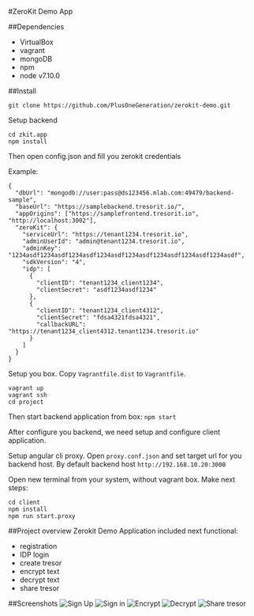 #ZeroKit Demo App

##Dependencies
- VirtualBox
- vagrant
- mongoDB
- npm
- node v7.10.0

##Install

```git clone https://github.com/PlusOneGeneration/zerokit-demo.git```

Setup backend
```
cd zkit.app
npm install
```

Then open config.json and fill you zerokit credentials

Example:
```
{
  "dbUrl": "mongodb://user:pass@ds123456.mlab.com:49479/backend-sample",
  "baseUrl": "https://samplebackend.tresorit.io/",
  "appOrigins": ["https://samplefrontend.tresorit.io", "http://localhost:3002"],
  "zeroKit": {
    "serviceUrl": "https://tenant1234.tresorit.io",
    "adminUserId": "admin@tenant1234.tresorit.io",
    "adminKey": "1234asdf1234asdf1234asdf1234asdf1234asdf1234asdf1234asdf1234asdf",
    "sdkVersion": "4",
    "idp": [
      {
        "clientID": "tenant1234_client1234",
        "clientSecret": "asdf1234asdf1234"
      },
      {
        "clientID": "tenant1234_client4312",
        "clientSecret": "fdsa4321fdsa4321",
        "callbackURL": "https://tenant1234_client4312.tenant1234.tresorit.io"
      }
    ]
  }
}
```

Setup you box. Copy ```Vagrantfile.dist``` to ```Vagrantfile```.
```
vagrant up
vagrant ssh
cd project
```

Then start backend application from box:
```npm start```

After configure you backend, we need setup and configure client application.
 
Setup angular cli proxy. Open ```proxy.conf.json``` and set target url for you backend host. By default backend host ```http://192.168.10.20:3000```
 
Open new terminal from your system, without vagrant box. Make next steps:
```
cd client
npm install
npm run start.proxy
```

##Project overview
Zerokit Demo Application included next functional:
 - registration 
 - IDP login
 - create tresor
 - encrypt text
 - decrypt text
 - share tresor
 
##Screenshots
![Sign Up](https://github.com/PlusOneGeneration/zerokit-demo/blob/master/screenshots/sign-up.png "Sign Up")
![Sign in](https://github.com/PlusOneGeneration/zerokit-demo/blob/master/screenshots/sign-in.png "Sign in")
![Encrypt](https://github.com/PlusOneGeneration/zerokit-demo/blob/master/screenshots/encrypt.png "Encrypt")
![Decrypt](https://github.com/PlusOneGeneration/zerokit-demo/blob/master/screenshots/decrypt.png "Decrypt")
![Share tresor](https://github.com/PlusOneGeneration/zerokit-demo/blob/master/screenshots/share.png "Share tresor")




